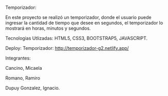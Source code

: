 Temporizador: 

En este proyecto se realizó un temporizador, donde el usuario puede ingresar la cantidad de tiempo que desee en segundos,  el temporizador lo mostrará en horas, minutos y segundos.

Tecnologias Utlizadas:
HTML5, CSS3, BOOTSTRAP5, JAVASCRIPT.


Deploy:
Temporizador: http://temporizador-g2.netlify.app/ 

Integrantes: 

Cancino, Micaela

Romano, Ramiro

Dupuy Gonzalez, Ignacio.





